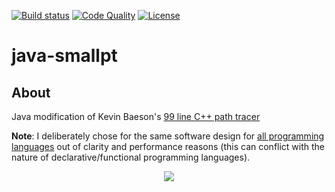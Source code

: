 [![Build status][s1]][tr] [![Code Quality][s2]][co] [![License][s3]][li]

[s1]: https://travis-ci.org/matt77hias/java-smallpt.svg?branch=master
[s2]: https://api.codacy.com/project/badge/Grade/4254c51342eb444680c416cdf2a44250
[s3]: https://img.shields.io/badge/license-MIT-blue.svg

[tr]: https://travis-ci.org/matt77hias/java-smallpt
[co]: https://www.codacy.com/app/matt77hias/java-smallpt?utm_source=github.com&amp;utm_medium=referral&amp;utm_content=matt77hias/java-smallpt&amp;utm_campaign=Badge_Grade
[li]: https://raw.githubusercontent.com/matt77hias/java-smallpt/master/LICENSE.txt

# java-smallpt

## About
Java modification of Kevin Baeson's [99 line C++ path tracer](http://www.kevinbeason.com/smallpt/)

**Note**: I deliberately chose for the same software design for [all programming languages](https://github.com/matt77hias/smallpt) out of clarity and performance reasons (this can conflict with the nature of declarative/functional programming languages).

<p align="center"><img src="https://github.com/matt77hias/smallpt/blob/master/res/image.png" ></p>
